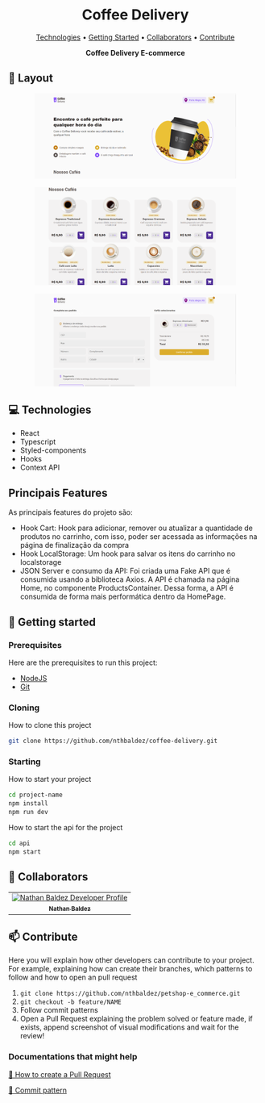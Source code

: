 <h1 align="center" style="font-weight: bold;">Coffee Delivery</h1>

<p align="center">
 <a href="#tech">Technologies</a> • 
 <a href="#started">Getting Started</a> • 
  <a href="#colab">Collaborators</a> •
 <a href="#contribute">Contribute</a>
</p>

<p align="center">
  <b>Coffee Delivery E-commerce</b>
</p>

<h2 id="layout">🎨 Layout</h2>

<p align="center">
  <img src="/public/homepage.png" alt="Homepage" width="400px">
</p>
<p align="center">
  <img src="/public/listproducts.png" alt="Lista de produtos" width="400px">
</p>
<p align="center">
  <img src="/public/checkout.png" alt="Preencher formulário de finalização da compra" width="400px">
</p>

<h2 id="technologies">💻 Technologies</h2>

- React
- Typescript
- Styled-components
- Hooks
- Context API

<h2>Principais Features</h2>
<p>
  As principais features do projeto são:
</p>

<ul>
  <li>Hook Cart: Hook para adicionar, remover ou atualizar a quantidade de produtos no carrinho, com isso, poder ser acessada as informações na página de finalização da compra</li>
  <li>Hook LocalStorage: Um hook para salvar os itens do carrinho no localstorage</li>
  <li>JSON Server e consumo da API: Foi criada uma Fake API que é consumida usando a biblioteca Axios. A API é chamada na página Home, no componente ProductsContainer. Dessa forma, a API é consumida de forma mais performática dentro da HomePage.</li>
</ul>

<h2 id="started">🚀 Getting started</h2>

<h3>Prerequisites</h3>

Here are the prerequisites to run this project:

- [NodeJS](https://nodejs.org/en)
- [Git](https://git-scm.com/downloads)

<h3>Cloning</h3>

How to clone this project

```bash
git clone https://github.com/nthbaldez/coffee-delivery.git
```

<h3>Starting</h3>

How to start your project

```bash
cd project-name
npm install
npm run dev
```

How to start the api for the project

```bash
cd api
npm start
```

<h2 id="colab">🤝 Collaborators</h2>

<table>
  <tr>
    <td align="center">
      <a href="#">
        <img src="https://avatars.githubusercontent.com/nthbaldez" width="100px;" alt="Nathan Baldez Developer Profile"/><br>
        <sub>
          <b>Nathan Baldez</b>
        </sub>
      </a>
    </td>
  </tr>
</table>

<h2 id="contribute">📫 Contribute</h2>

Here you will explain how other developers can contribute to your project. For example, explaining how can create their branches, which patterns to follow and how to open an pull request

1. `git clone https://github.com/nthbaldez/petshop-e_commerce.git`
2. `git checkout -b feature/NAME`
3. Follow commit patterns
4. Open a Pull Request explaining the problem solved or feature made, if exists, append screenshot of visual modifications and wait for the review!

<h3>Documentations that might help</h3>

[📝 How to create a Pull Request](https://www.atlassian.com/br/git/tutorials/making-a-pull-request)

[💾 Commit pattern](https://gist.github.com/joshbuchea/6f47e86d2510bce28f8e7f42ae84c716)
